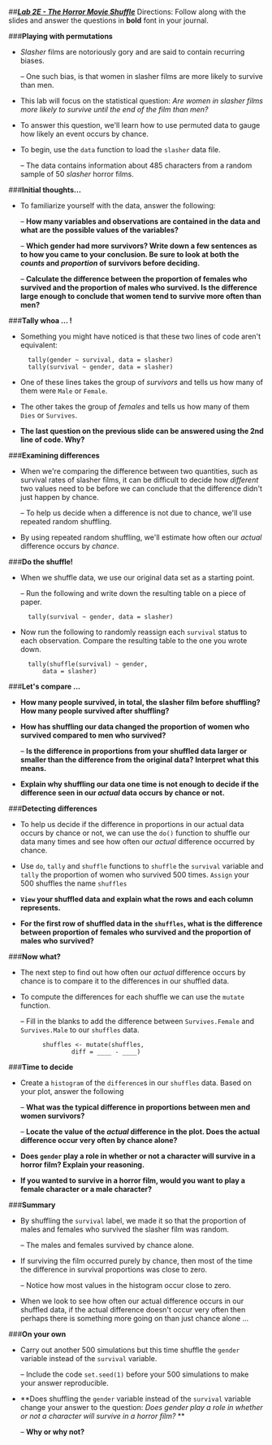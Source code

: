 ##***<u>Lab 2E - The Horror Movie Shuffle</u>***
Directions: Follow along with the slides and answer the questions in **bold** font in your journal.

###**Playing with permutations**
* *Slasher* films are notoriously gory and are said to contain recurring biases.

    – One such bias, is that women in slasher films are more likely to survive than men.

* This lab will focus on the statistical question: *Are women in slasher films more likely to
survive until the end of the film than men?*

* To answer this question, we'll learn how to use permuted data to gauge how likely an event
occurs by chance.

* To begin, use the ```data``` function to load the ```slasher``` data file.

    – The data contains information about 485 characters from a random sample of 50
    *slasher* horror films.

###**Initial thoughts...**
* To familiarize yourself with the data, answer the following:

    – **How many variables and observations are contained in the data and what are
    the possible values of the variables?**

    – **Which gender had more survivors? Write down a few sentences as to how
    you came to your conclusion. Be sure to look at both the *counts* and
    *proportion* of survivors before deciding.**

    – **Calculate the difference between the proportion of females who survived and
    the proportion of males who survived. Is the difference large enough to
    conclude that women tend to survive more often than men?**

###**Tally whoa ... !**

* Something you might have noticed is that these two lines of code aren't equivalent:

        tally(gender ~ survival, data = slasher)
        tally(survival ~ gender, data = slasher)

* One of these lines takes the group of *survivors* and tells us how many of them were ```Male``` or
```Female```.

* The other takes the group of *females* and tells us how many of them ```Dies``` or ```Survives```.

* **The last question on the previous slide can be answered using the 2nd line of code.
Why?**

###**Examining differences**
* When we're comparing the difference between two quantities, such as survival rates of
slasher films, it can be difficult to decide how *different* two values need to be before we can
conclude that the difference didn't just happen by chance.

    – To help us decide when a difference is not due to chance, we'll use repeated
    random shuffling.

* By using repeated random shuffling, we'll estimate how often our *actual* difference occurs by
*chance*.

###**Do the shuffle!**
* When we shuffle data, we use our original data set as a starting point.

    – Run the following and write down the resulting table on a piece of paper.

        tally(survival ~ gender, data = slasher)

* Now run the following to randomly reassign each ```survival``` status to each observation.
Compare the resulting table to the one you wrote down.

        tally(shuffle(survival) ~ gender,
            data = slasher)

###**Let's compare ...**
* **How many people survived, in total, the slasher film before shuffling? How many
people survived after shuffling?**

* **How has shuffling our data changed the proportion of women who survived
compared to men who survived?**

    – **Is the difference in proportions from your shuffled data larger or smaller than
    the difference from the original data? Interpret what this means.**

* **Explain why shuffling our data one time is not enough to decide if the difference seen
in our *actual* data occurs by chance or not.**

###**Detecting differences**
* To help us decide if the difference in proportions in our actual data occurs by chance or not,
we can use the ```do()``` function to shuffle our data many times and see how often our *actual*
difference occurred by chance.

* Use ```do```, ```tally``` and ```shuffle``` functions to ```shuffle``` the ```survival``` variable and ```tally``` the
proportion of women who survived 500 times. ```Assign``` your 500 shuffles the name ```shuffles```

* **```View``` your shuffled data and explain what the rows and each column represents.**

* **For the first row of shuffled data in the ```shuffles```, what is the difference between
proportion of females who survived and the proportion of males who survived?**

###**Now what?**

* The next step to find out how often our *actual* difference occurs by chance is to compare it
to the differences in our shuffled data.

* To compute the differences for each shuffle we can use the ```mutate``` function.

    – Fill in the blanks to add the difference between ```Survives.Female``` and
    ```Survives.Male``` to our ```shuffles``` data.

            shuffles <- mutate(shuffles,
                    diff = ____ - ____)

###**Time to decide**
* Create a ```histogram``` of the ```difference```s in our ```shuffles``` data. Based on your plot, answer
the following

    – **What was the typical difference in proportions between men and women
    survivors?**

    – **Locate the value of the *actual* difference in the plot. Does the actual difference
    occur very often by chance alone?**

* **Does ```gender``` play a role in whether or not a character will survive in a horror film?
Explain your reasoning.**

* **If you wanted to survive in a horror film, would you want to play a female character or
a male character?**

###**Summary**
* By shuffling the ```survival``` label, we made it so that the proportion of males and females
who survived the slasher film was random.

    – The males and females survived by chance alone.

* If surviving the film occurred purely by chance, then most of the time the difference in
survival proportions was close to zero.

    – Notice how most values in the histogram occur close to zero.

* When we look to see how often our actual difference occurs in our shuffled data, if the
actual difference doesn't occur very often then perhaps there is something more going on
than just chance alone ...

###**On your own**
* Carry out another 500 simulations but this time shuffle the ```gender``` variable instead of the
```survival``` variable.

    – Include the code ```set.seed(1)``` before your 500 simulations to make your answer
    reproducible.

* **Does shuffling the ```gender``` variable instead of the ```survival``` variable change your
answer to the question: *Does gender play a role in whether or not a character will
survive in a horror film?* **

    – **Why or why not?**